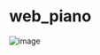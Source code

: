 # web_piano

![image](https://cloud.githubusercontent.com/assets/8455579/9200837/6436f42c-407c-11e5-9c07-f25cf0029b9e.png)
